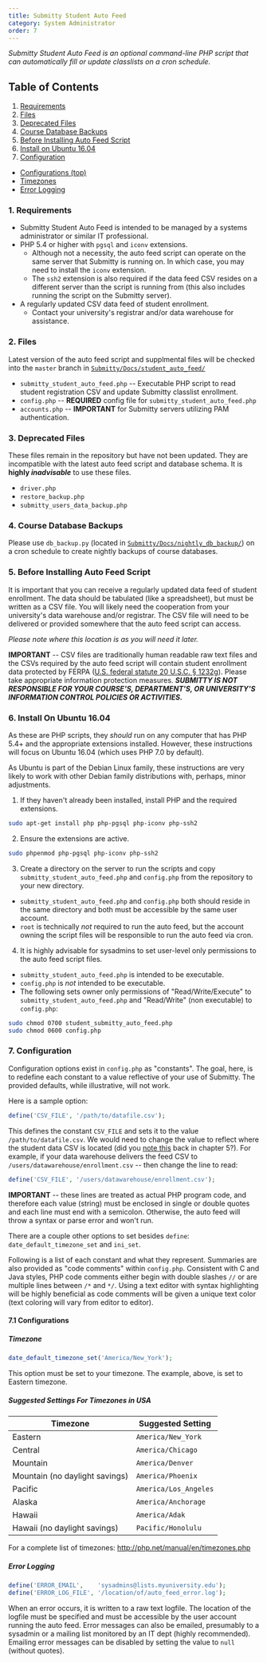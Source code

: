 ```yaml
---
title: Submitty Student Auto Feed
category: System Administrator
order: 7
---
```


_Submitty Student Auto Feed is an optional command-line PHP script that can automatically
fill or update classlists on a cron schedule._

## Table of Contents
1. [Requirements](#requirements)
2. [Files](#files)
3. [Deprecated Files](#deprecated_files)
4. [Course Database Backups](#database_backups)
5. [Before Installing Auto Feed Script](#before_installing)
6. [Install on Ubuntu 16.04](#install)
7. [Configuration](#configuration)
  * [Configurations (top)](#configurations)
  * [Timezones](#timezones)
  * [Error Logging](#logs)

### 1. Requirements <a name="requirements"></a>
* Submitty Student Auto Feed is intended to be managed by a systems administrator or similar IT professional.
* PHP 5.4 or higher with `pgsql` and `iconv` extensions.
  * Although not a necessity, the auto feed script can operate on the same server that Submitty is running on.  In which case, you may need to install the `iconv` extension.
  * The `ssh2` extension is also required if the data feed CSV resides on a different server than the script is running from (this also includes running the script on the Submitty server).
* A regularly updated CSV data feed of student enrollment.
  * Contact your university's registrar and/or data warehouse for assistance.

### 2. Files <a name="files"></a>
Latest version of the auto feed script and supplmental files will be checked into the `master` branch in [`Submitty/Docs/student_auto_feed/`](https://github.com/Submitty/Submitty/tree/master/Docs/student_auto_feed)
* `submitty_student_auto_feed.php` -- Executable PHP script to read student registration CSV and update Submitty classlist enrollment.
* `config.php` -- **REQUIRED** config file for `submitty_student_auto_feed.php`
* `accounts.php` -- **IMPORTANT** for Submitty servers utilizing PAM authentication.

### 3. Deprecated Files <a name="deprecated_files"></a>
These files remain in the repository but have not been updated.
They are incompatible with the latest auto feed script and database schema.
It is **highly _inadvisable_** to use these files.
* `driver.php`
* `restore_backup.php`
* `submitty_users_data_backup.php`

### 4. Course Database Backups <a name="database_backups"></a>
Please use `db_backup.py` (located in [`Submitty/Docs/nightly_db_backup/`](https://github.com/Submitty/Submitty/tree/master/Docs/nightly_db_backup)) on a cron schedule to create nightly backups of course databases.

### 5. Before Installing Auto Feed Script <a name="before_installing"></a>
It is important that you can receive a regularly updated data feed of student enrollment.
The data should be tabulated (like a spreadsheet), but must be written as a CSV file.
You will likely need the cooperation from your university's data warehouse and/or registrar.
The CSV file will need to be delivered or provided somewhere that the auto feed script can access.

_Please note where this location is as you will need it later._

**IMPORTANT** -- CSV files are traditionally human readable raw text files and the CSVs required by the auto feed script will contain
student enrollment data protected by FERPA ([U.S. federal statute 20 U.S.C. § 1232g](https://en.wikipedia.org/wiki/Family_Educational_Rights_and_Privacy_Act)).
Please take appropriate information protection measures.
**_SUBMITTY IS NOT RESPONSIBLE FOR YOUR COURSE'S, DEPARTMENT'S, OR UNIVERSITY'S INFORMATION CONTROL POLICIES OR ACTIVITIES._**

### 6. Install On Ubuntu 16.04 <a name="install"></a>
As these are PHP scripts, they _should_ run on any computer that has PHP 5.4+ and the appropriate extensions installed.
However, these instructions will focus on Ubuntu 16.04 (which uses PHP 7.0 by default).

As Ubuntu is part of the Debian Linux family, these instructions are very likely to work with other Debian family distributions with, perhaps, minor adjustments.

1. If they haven't already been installed, install PHP and the required extensions.
```bash
sudo apt-get install php php-pgsql php-iconv php-ssh2
```
2. Ensure the extensions are active.
```bash
sudo phpenmod php-pgsql php-iconv php-ssh2
```
3. Create a directory on the server to run the scripts and copy `submitty_student_auto_feed.php` and `config.php` from the repository to your new directory.
  *  `submitty_student_auto_feed.php` and `config.php` both should reside in the same directory and both must be accessible by the same user account.
  * `root` is technically _not_ required to run the auto feed, but the account owning the script files will be responsible to run the auto feed via cron.
4. It is highly advisable for sysadmins to set user-level only permissions to the auto feed script files.
  * `submitty_student_auto_feed.php` is intended to be executable.
  * `config.php` is _not_ intended to be executable.
  * The following sets owner only permissions of "Read/Write/Execute" to `submitty_student_auto_feed.php` and "Read/Write" (non executable) to `config.php`:
```bash
sudo chmod 0700 student_submitty_auto_feed.php
sudo chmod 0600 config.php
```

### 7. Configuration <a name="configuration"></a>
Configuration options exist in `config.php` as "constants".
The goal, here, is to redefine each constant to a value reflective of your use of Submitty.
The provided defaults, while illustrative, will not work.

Here is a sample option:
```php
define('CSV_FILE', '/path/to/datafile.csv');
```
This defines the constant `CSV_FILE` and sets it to the value `/path/to/datafile.csv`.
We would need to change the value to reflect where the student data CSV is located (did you [note this](#before_installing) back in chapter 5?).
For example, if your data warehouse delivers the feed CSV to `/users/datawarehouse/enrollment.csv` -- then change the line to read:
```php
define('CSV_FILE', '/users/datawarehouse/enrollment.csv');
```
**IMPORTANT** -- these lines are treated as actual PHP program code, and therefore each value (string) must be enclosed in single or double quotes and each line must end with a semicolon.
Otherwise, the auto feed will throw a syntax or parse error and won't run.

There are a couple other options to set besides `define`:  `date_default_timezone_set` and `ini_set`.

Following is a list of each constant and what they represent.
Summaries are also provided as "code comments" within `config.php`.
Consistent with C and Java styles, PHP code comments either begin with double slashes `//` or are multiple lines between `/*` and `*/`.
Using a text editor with syntax highlighting will be highly beneficial as code comments will be given a unique text color (text coloring will vary from editor to editor).

#### 7.1 Configurations <a name="configurations"></a>

##### Timezone <a name="timezones"></a>
```php
date_default_timezone_set('America/New_York');
```
This option must be set to your timezone.  The example, above, is set to Eastern timezone.

##### Suggested Settings For Timezones in USA

Timezone | Suggested Setting
--- | ---
Eastern | `America/New_York`
Central | `America/Chicago`
Mountain | `America/Denver`
Mountain (no daylight savings) | `America/Phoenix`
Pacific | `America/Los_Angeles`
Alaska | `America/Anchorage`
Hawaii | `America/Adak`
Hawaii (no daylight savings) | `Pacific/Honolulu`

For a complete list of timezones: <http://php.net/manual/en/timezones.php>

##### Error Logging <a name="logs"></a>
```php
define('ERROR_EMAIL',    'sysadmins@lists.myuniversity.edu');
define('ERROR_LOG_FILE', '/location/of/auto_feed_error.log');
```
When an error occurs, it is written to a raw text logfile.
The location of the logfile must be specified and must be accessible by the user account running the auto feed.
Error messages can also be emailed, presumably to a sysadmin or a mailing list monitored by an IT dept (highly recommended).
Emailing error messages can be disabled by setting the value to `null` (without quotes).




